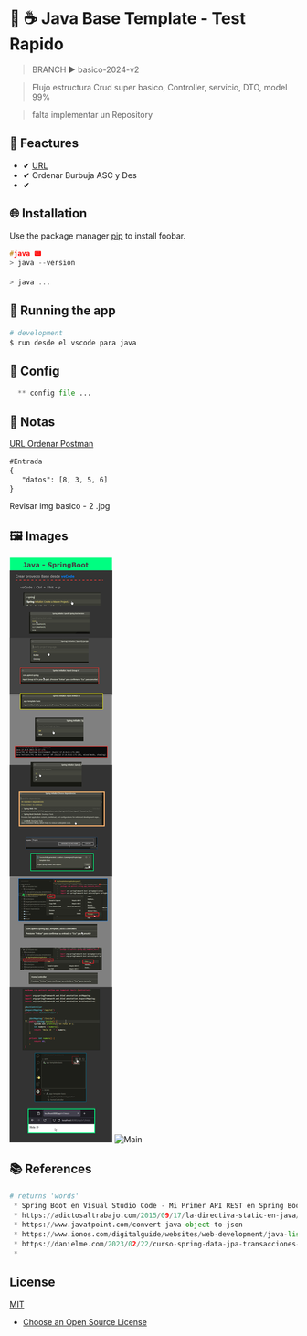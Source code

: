 

# 💎 ☕ Java Base Template - Test Rapido

> BRANCH ▶️ basico-2024-v2

> Flujo estructura Crud super basico, Controller, servicio, DTO, model 99%

> falta implementar un Repository

## 📌 Feactures

 * ✔ [URL](http://localhost:8080/api/v1/inicio)
 * ✔ Ordenar Burbuja ASC y Des
 * ✔ 

## 🌐 Installation

Use the package manager [pip](https://pip.pypa.io/en/stable/) to install foobar.

```c
#java 📟
> java --version

> java ...
```

## 🔰 Running the app

```bash
# development
$ run desde el vscode para java

```

## 📐 Config
```python
  ** config file ...
```

## 📝 Notas

[URL Ordenar Postman](http://localhost:8080/api/v1/ordenar)
```
#Entrada
{
   "datos": [8, 3, 5, 6]
}
```

Revisar img basico - 2 .jpg

## 🖼 Images
  <img src=main.jpg alt="Main"/>
  <img src=main2.jpg alt="Main"/>

## 📚 References

```python
# returns 'words'
 * Spring Boot en Visual Studio Code - Mi Primer API REST en Spring Boot en menos de 5 minutos - YT
 * https://adictosaltrabajo.com/2015/09/17/la-directiva-static-en-java/
 * https://www.javatpoint.com/convert-java-object-to-json
 * https://www.ionos.com/digitalguide/websites/web-development/java-list/
 * https://danielme.com/2023/02/22/curso-spring-data-jpa-transacciones-propagacion-excepciones/
 * 

```

## License

[MIT](https://choosealicense.com/licenses/mit/)

* [Choose an Open Source License](https://choosealicense.com)